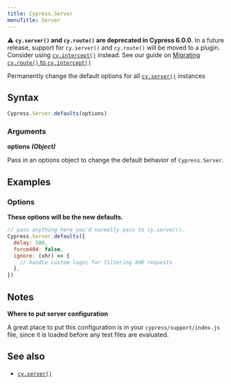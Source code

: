 ```yaml
---
title: Cypress.Server
menuTitle: Server
---
```


<Alert type="warning">

⚠️ **`cy.server()` and `cy.route()` are deprecated in Cypress 6.0.0**. In a future release, support for `cy.server()` and `cy.route()` will be moved to a plugin. Consider using [`cy.intercept()`](/api/commands/intercept.html) instead. See our guide on [Migrating `cy.route()` to `cy.intercept()`](/guides/references/migration-guide.html#Migrating-cy-route-to-cy-intercept)

</Alert>

Permanently change the default options for all [`cy.server()`](/api/commands/server) instances

## Syntax

```javascript
Cypress.Server.defaults(options)
```

### Arguments

**<Icon name="angle-right"></Icon> options** **_(Object)_**

Pass in an options object to change the default behavior of `Cypress.Server`.

## Examples

### Options

**These options will be the new defaults.**

```javascript
// pass anything here you'd normally pass to cy.server().
Cypress.Server.defaults({
  delay: 500,
  force404: false,
  ignore: (xhr) => {
    // handle custom logic for filtering XHR requests
  },
})
```

## Notes

**Where to put server configuration**

A great place to put this configuration is in your `cypress/support/index.js` file, since it is loaded before any test files are evaluated.

## See also

- [`cy.server()`](/api/commands/server)
